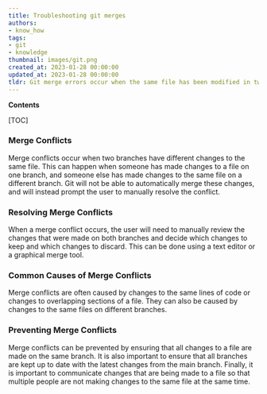 ```yaml
---
title: Troubleshooting git merges
authors:
- know_how
tags:
- git
- knowledge
thumbnail: images/git.png
created_at: 2023-01-28 00:00:00
updated_at: 2023-01-28 00:00:00
tldr: Git merge errors occur when the same file has been modified in two different branches and Git is unable to automatically merge the changes.
---
```


**Contents**

[TOC]

### Merge Conflicts
Merge conflicts occur when two branches have different changes to the same file. This can happen when someone has made changes to a file on one branch, and someone else has made changes to the same file on a different branch. Git will not be able to automatically merge these changes, and will instead prompt the user to manually resolve the conflict.

### Resolving Merge Conflicts
When a merge conflict occurs, the user will need to manually review the changes that were made on both branches and decide which changes to keep and which changes to discard. This can be done using a text editor or a graphical merge tool.

### Common Causes of Merge Conflicts
Merge conflicts are often caused by changes to the same lines of code or changes to overlapping sections of a file. They can also be caused by changes to the same files on different branches.

### Preventing Merge Conflicts
Merge conflicts can be prevented by ensuring that all changes to a file are made on the same branch. It is also important to ensure that all branches are kept up to date with the latest changes from the main branch. Finally, it is important to communicate changes that are being made to a file so that multiple people are not making changes to the same file at the same time.
